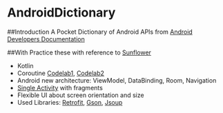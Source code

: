 # AndroidDictionary

##Introduction
A Pocket Dictionary of Android APIs from [Android Developers Documentation](https://developer.android.com/reference)

##With
Practice these with reference to [Sunflower](https://github.com/android/sunflower)
* Kotlin
* Coroutine [Codelab1](https://codelabs.developers.google.com/codelabs/kotlin-coroutines/#0), [Codelab2](https://codelabs.developers.google.com/codelabs/advanced-kotlin-coroutines/index.html#0)
* Android new architecture: ViewModel, DataBinding, Room, Navigation
* [Single Activity](https://www.youtube.com/watch?v=2k8x8V77CrU) with fragments
* Flexible UI about screen orientation and size
* Used Libraries: [Retrofit](https://github.com/square/retrofit), [Gson](https://github.com/google/gson), [Jsoup](https://github.com/jhy/jsoup/)
